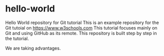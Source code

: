 # hello-world
Hello World repository for Git tutorial
This is an example repository for the Git tutoial on https://www.w3schools.com
This tutorial  focuses mainly on Git  and using GitHub as its remote.
This repository is built step by step in the tutorial.

We are taking advantages.
